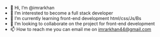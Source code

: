 - 👋 Hi, I’m @imrarkhan
- 👀 I’m interested to become a full stack developer
- 🌱 I’m currently learning front-end development html/css/Js/Bs
- 💞️ I’m looking to collaborate on the project for front-end development
- 📫 How to reach me you can email me on imrarkhan44@gmail.com

<!---
imrarkhan/imrarkhan is a ✨ special ✨ repository because its `README.md` (this file) appears on your GitHub profile.
You can click the Preview link to take a look at your changes.
--->
